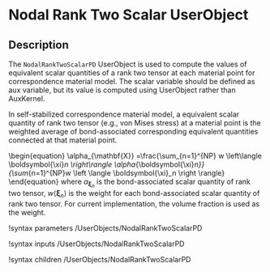 # Nodal Rank Two Scalar UserObject

## Description

The `NodalRankTwoScalarPD` UserObject is used to compute the values of equivalent scalar quantities of a rank two tensor at each material point for correspondence material model. The scalar variable should be defined as aux variable, but its value is computed using UserObject rather than AuxKernel.

In self-stabilized correspondence material model, a equivalent scalar quantity of rank two tensor (e.g., von Mises stress) at a material point is the weighted average of bond-associated corresponding equivalent quantities connected at that material point.

\begin{equation}
  \alpha_{\mathbf{X}} =\frac{\sum_{n=1}^{NP} w \left\langle \boldsymbol{\xi}_n \right\rangle \alpha_{\boldsymbol{\xi}_n}}{\sum_{n=1}^{NP}w \left \langle \boldsymbol{\xi}_n \right \rangle}
\end{equation}
where $\alpha_{\boldsymbol{\xi}_n}$ is the bond-associated scalar quantity of rank two tensor, $w \left\langle \boldsymbol{\xi}_n \right\rangle$ is the weight for each bond-associated scalar quantity of rank two tensor. For current implementation, the volume fraction is used as the weight.

!syntax parameters /UserObjects/NodalRankTwoScalarPD

!syntax inputs /UserObjects/NodalRankTwoScalarPD

!syntax children /UserObjects/NodalRankTwoScalarPD
